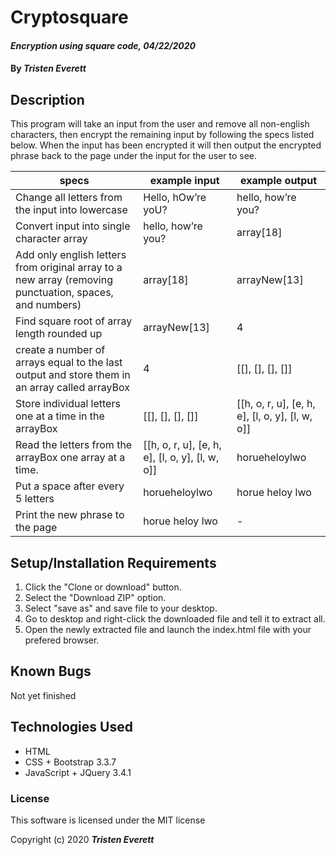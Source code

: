 # Cryptosquare

#### _Encryption using square code, 04/22/2020_

#### By _**Tristen Everett**_

## Description

This program will take an input from the user and remove all non-english characters, then encrypt the remaining input by following the specs listed below. When the input has been encrypted it will then output the encrypted phrase back to the page under the input for the user to see.

|specs|example input|example output|
|-|-|-|
|Change all letters from the input into lowercase|Hello, hOw’re yoU?|hello, how’re you?|
|Convert input into single character array|hello, how’re you?|array[18]|
|Add only english letters from original array to a new array (removing punctuation, spaces, and numbers)|array[18]|arrayNew[13]|
|Find square root of array length rounded up|arrayNew[13]|4|
|create a number of arrays equal to the last output and store them in an array called arrayBox|4|[[], [], [], []]|
|Store individual letters one at a time in the arrayBox|[[], [], [], []] |[[h, o, r, u], [e, h, e], [l, o, y], [l, w, o]]|
|Read the letters from the arrayBox one array at a time.|[[h, o, r, u], [e, h, e], [l, o, y], [l, w, o]]|horueheloylwo|
|Put a space after every 5 letters|horueheloylwo|horue heloy lwo|
|Print the new phrase to the page|horue heloy lwo|-|

## Setup/Installation Requirements

1. Click the "Clone or download" button.
2. Select the "Download ZIP" option.
3. Select "save as" and save file to your desktop.
4. Go to desktop and right-click the downloaded file and tell it to extract all.
5. Open the newly extracted file and launch the index.html file with your prefered browser.

## Known Bugs

Not yet finished

## Technologies Used

* HTML
* CSS + Bootstrap 3.3.7
* JavaScript + JQuery 3.4.1

### License

This software is licensed under the MIT license

Copyright (c) 2020 **_Tristen Everett_**